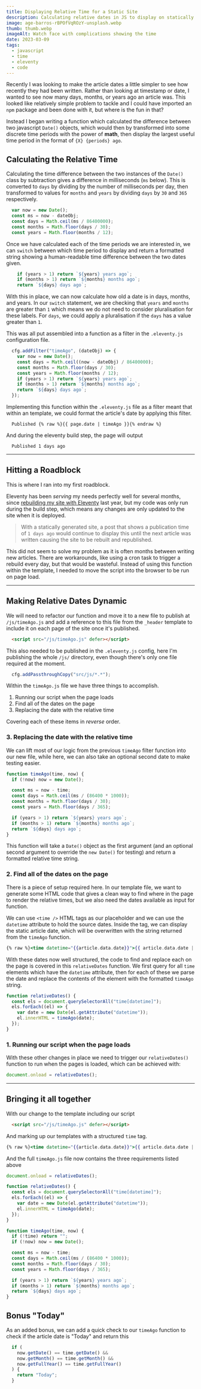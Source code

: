 ```yaml
---
title: Displaying Relative Time for a Static Site
description: Calculating relative dates in JS to display on statically generated sites, like eleventy
image: age-barros-rBPOfVqROzY-unsplash.webp
thumb: thumb.webp
imageAlt: Watch face with complications showing the time
date: 2023-03-09
tags:
  - javascript
  - time
  - eleventy
  - code
---
```

Recently I was looking to make the article dates a little simpler to see how recently they had been written. Rather than looking at timestamp or date, I wanted to see now many days, months, or years ago an article was. This looked like relatively simple problem to tackle and I could have imported an `npm` package and been done with it, but where is the fun in that?

Instead I began writing a function which calculated the difference between two javascript `Date()` objects, which would then by transformed into some discrete time periods with the power of **math**, then display the largest useful time period in the format of `{X} {periods} ago`.

## Calculating the Relative Time

Calculating the time difference between the two instances of the `Date()` class by subtraction gives a difference in milliseconds (`ms` below). This is converted to `days` by dividing by the number of milliseconds per day, then transformed to values for `months` and `years` by dividing `days` by `30` and `365` respectively.

```javascript
  var now = new Date();
  const ms = now - dateObj;
  const days = Math.ceil(ms / 86400000);
  const months = Math.floor(days / 30);
  const years = Math.floor(months / 12);
```

Once we have calculated each of the time periods we are interested in, we can `switch` between which time period to display and return a formatted string showing a human-readable time difference between the two dates given.

```javascript
    if (years > 1) return `${years} years ago`;
    if (months > 1) return `${months} months ago`;
    return `${days} days ago`;
```

With this in place, we can now calculate how old a date is in days, months, and years. In our `switch` statement, we are checking that `years` and `months` are greater than `1` which means we do not need to consider pluralisation for these labels. For `days`, we could apply a pluralisation if the `days` has a value greater than `1`.

This was all put assembled into a function as a filter in the `.eleventy.js` configuration file.

```javascript
  cfg.addFilter("timeAgo", (dateObj) => {
    var now = new Date();
    const days = Math.ceil((now - dateObj) / 86400000);
    const months = Math.floor(days / 30);
    const years = Math.floor(months / 12);
    if (years > 1) return `${years} years ago`;
    if (months > 1) return `${months} months ago`;
    return `${days} days ago`;
  });
```

Implementing this function within the `.eleventy.js` file as a filter meant that within an template, we could format the article's date by applying this filter.

```text
  Published {% raw %}{{ page.date | timeAgo }}{% endraw %}
```

And during the eleventy build step, the page will output

```text
  Published 1 days ago
```

---

## Hitting a Roadblock

This is where I ran into my first roadblock.

Eleventy has been _serving_ my needs perfectly well for several months, since [rebuilding my site with Eleventy](/articles/eleventy/) last year, but my code was only run during the build step, which means any changes are only updated to the site when it is deployed.

> With a statically generated site, a post that shows a publication time of `1 days ago` would continue to display this until the next article was written causing the site to be rebuilt and republished.

This did not seem to solve my problem as it is often months between writing new articles. There are workarounds, like using a cron task to trigger a rebuild every day, but that would be wasteful. Instead of using this function within the template, I needed to move the script into the browser to be run on page load.

---

## Making Relative Dates Dynamic

We will need to refactor our function and move it to a new file to publish at `/js/timeAgo.js` and add a reference to this file from the `_header` template to include it on each page of the site once it's published.

```html
  <script src="/js/timeAgo.js" defer></script>
```

This also needed to be published in the `.eleventy.js` config, here I'm publishing the whole `/js/` directory, even though there's only one file required at the moment.

```javascript
  cfg.addPassthroughCopy("src/js/*.*");
```

Within the `timeAgo.js` file we have three things to accomplish.

1. Running our script when the page loads
2. Find all of the dates on the page
3. Replacing the date with the relative time

Covering each of these items in _reverse_ order.

### 3. Replacing the date with the relative time

We can lift most of our logic from the previous `timeAgo` filter function into our new file, while here, we can also take an optional second date to make testing easier.

```javascript
function timeAgo(time, now) {
  if (!now) now = new Date();

  const ms = now - time;
  const days = Math.ceil(ms / (86400 * 1000));
  const months = Math.floor(days / 30);
  const years = Math.floor(days / 365);

  if (years > 1) return `${years} years ago`;
  if (months > 1) return `${months} months ago`;
  return `${days} days ago`;
}
```

This function will take a `Date()` object as the first argument (and an optional second argument to override the `new Date()` for testing) and return a formatted relative time string.

### 2. Find all of the dates on the page

There is a piece of setup required here. In our template file, we want to generate some HTML code that gives a clean way to find where in the page to render the relative times, but we also need the dates available as input for function.

We can use `<time />` HTML tags as our placeholder and we can use the `datetime` attribute to hold the source dates. Inside the tag, we can display the static article date, which will be overwritten with the string returned from the `timeAgo` function.

```mustache
{% raw %}<time datetime="{{article.data.date}}">{{ article.data.date | postDate }}</time>{% endraw %}
```

With these dates now well structured, the code to find and replace each on the page is covered in this `relativeDates` function. We first query for all `time` elements which have the `datetime` attribute, then for each of these we parse the date and replace the contents of the element with the formatted `timeAgo` string.

```javascript
function relativeDates() {
  const els = document.querySelectorAll("time[datetime]");
  els.forEach((el) => {
    var date = new Date(el.getAttribute("datetime"));
    el.innerHTML = timeAgo(date);
  });
}
```

### 1. Running our script when the page loads

With these other changes in place we need to trigger our `relativeDates()` function to run when the pages is loaded, which can be achieved with:

```javascript
document.onload = relativeDates();
```

---

## Bringing it all together

With our change to the template including our script

```html
  <script src="/js/timeAgo.js" defer></script>
```

And marking up our templates with a structured `time` tag.

```mustache
{% raw %}<time datetime="{{article.data.date}}">{{ article.data.date | postDate }}</time>{% endraw %}
```

And the full `timeAgo.js` file now contains the three requirements listed above

```javascript
document.onload = relativeDates();

function relativeDates() {
  const els = document.querySelectorAll("time[datetime]");
  els.forEach((el) => {
    var date = new Date(el.getAttribute("datetime"));
    el.innerHTML = timeAgo(date);
  });
}

function timeAgo(time, now) {
  if (!time) return "";
  if (!now) now = new Date();

  const ms = now - time;
  const days = Math.ceil(ms / (86400 * 1000));
  const months = Math.floor(days / 30);
  const years = Math.floor(days / 365);

  if (years > 1) return `${years} years ago`;
  if (months > 1) return `${months} months ago`;
  return `${days} days ago`;
}
```

## Bonus "Today"

As an added bonus, we can add a quick check to our `timeAgo` function to check if the article date is "Today" and return this

```javascript
  if (
    now.getDate() == time.getDate() &&
    now.getMonth() == time.getMonth() &&
    now.getFullYear() == time.getFullYear()
  ) {
    return "Today";
  }
```